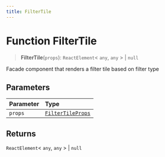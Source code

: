 ```yaml
---
title: FilterTile
---
```


# Function FilterTile <Badge type="beta" text="Beta" />

> **FilterTile**(`props`): `ReactElement`\< `any`, `any` \> \| `null`

Facade component that renders a filter tile based on filter type

## Parameters

| Parameter | Type |
| :------ | :------ |
| `props` | [`FilterTileProps`](../interfaces/interface.FilterTileProps.md) |

## Returns

`ReactElement`\< `any`, `any` \> \| `null`
